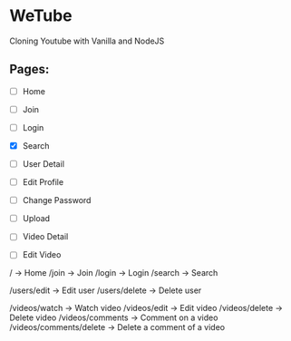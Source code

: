 # WeTube

Cloning Youtube with Vanilla and NodeJS

## Pages:

- [ ] Home
- [ ] Join
- [ ] Login
- [x] Search
- [ ] User Detail
- [ ] Edit Profile
- [ ] Change Password
- [ ] Upload
- [ ] Video Detail
- [ ] Edit Video


/ -> Home
/join -> Join
/login -> Login
/search -> Search


/users/edit -> Edit user
/users/delete -> Delete user


/videos/watch -> Watch video
/videos/edit -> Edit video
/videos/delete -> Delete video
/videos/comments -> Comment on a video
/videos/comments/delete -> Delete a comment of a video